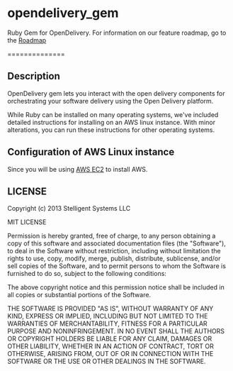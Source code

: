 opendelivery_gem
================

Ruby Gem for OpenDelivery. For information on our feature roadmap, go to the [Roadmap](https://github.com/stelligent/opendelivery_gem/blob/master/ROADMAP.md)

==============

## Description

OpenDelivery gem lets you interact with the open delivery components for orchestrating your software delivery using the Open Delivery platform.

While Ruby can be installed on many operating systems, we've included detailed instructions for installing on an AWS linux instance. With minor alterations, you can run these instructions for other operating systems.

## Configuration of AWS Linux instance

Since you will be using [AWS EC2](https://console.aws.amazon.com/ec2/) to install AWS.

## LICENSE

Copyright (c) 2013 Stelligent Systems LLC

MIT LICENSE

Permission is hereby granted, free of charge, to any person obtaining a copy
of this software and associated documentation files (the "Software"), to deal
in the Software without restriction, including without limitation the rights
to use, copy, modify, merge, publish, distribute, sublicense, and/or sell
copies of the Software, and to permit persons to whom the Software is
furnished to do so, subject to the following conditions:

The above copyright notice and this permission notice shall be included in
all copies or substantial portions of the Software.

THE SOFTWARE IS PROVIDED "AS IS", WITHOUT WARRANTY OF ANY KIND, EXPRESS OR
IMPLIED, INCLUDING BUT NOT LIMITED TO THE WARRANTIES OF MERCHANTABILITY,
FITNESS FOR A PARTICULAR PURPOSE AND NONINFRINGEMENT. IN NO EVENT SHALL THE
AUTHORS OR COPYRIGHT HOLDERS BE LIABLE FOR ANY CLAIM, DAMAGES OR OTHER
LIABILITY, WHETHER IN AN ACTION OF CONTRACT, TORT OR OTHERWISE, ARISING FROM,
OUT OF OR IN CONNECTION WITH THE SOFTWARE OR THE USE OR OTHER DEALINGS IN
THE SOFTWARE.
